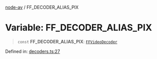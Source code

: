 [node-av](../globals.md) / FF\_DECODER\_ALIAS\_PIX

# Variable: FF\_DECODER\_ALIAS\_PIX

> `const` **FF\_DECODER\_ALIAS\_PIX**: [`FFVideoDecoder`](../type-aliases/FFVideoDecoder.md)

Defined in: [decoders.ts:27](https://github.com/seydx/av/blob/f8631fc881b394300b1479f511d55cf1c370a87f/src/constants/decoders.ts#L27)
